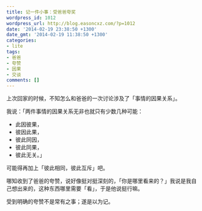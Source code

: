 ```yaml
---
title: 记一件小事：受爸爸夸奖
wordpress_id: 1012
wordpress_url: http://blog.easoncxz.com/?p=1012
date: '2014-02-19 23:38:50 +1300'
date_gmt: '2014-02-19 11:38:50 +1300'
categories:
- lite
tags:
- 爸爸
- 夸赞
- 因果
- 交谈
comments: []
---
```

<p>上次回家的时候，不知怎么和爸爸的一次讨论涉及了「事情的因果关系」。</p>
<p>我说：「两件事情的因果关系无非也就只有少数几种可能：</p>
<ul>
<li>此因彼果，</li>
<li>彼因此果，</li>
<li>彼此同因，</li>
<li>彼此同果，</li>
<li>彼此无关。」</li>
</ul>
<p>可能得再加上「彼此相同，彼此互斥」吧。</p>
<p>哪知收到了爸爸的夸赞，说好像挺对挺深刻的，「你是哪里看来的？」我说是我自己想出来的，这种东西哪里需要「看」，于是他说挺行嘛。</p>
<p>受到明确的夸赞不是常有之事；遂是以为记。</p>
